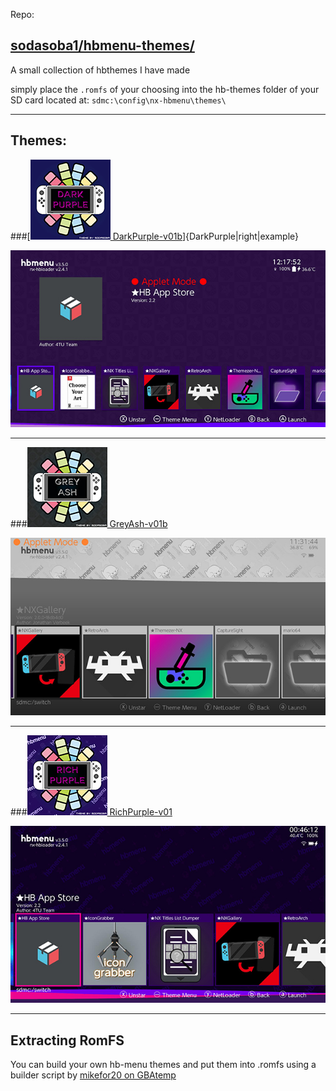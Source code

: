 Repo: 

[sodasoba1/hbmenu-themes/](https://github.com/sodasoba1/hbmenu-themes/)
---

A small collection of hbthemes I have made

simply place the `.romfs` of your choosing into the hb-themes folder of your SD card
located at: `sdmc:\config\nx-hbmenu\themes\`

---
Themes:
---
###[[![DarkPurple](<img/hb-themes/DarkPurple-v01b-icon.jpg>)  DarkPurple-v01b](https://github.com/sodasoba1/hbmenu-themes/blob/main/romfs/DarkPurple-v01b.romfs?raw=true)]{DarkPurple|right|example}

[![DarkPurple](<img/hb-themes/DarkPurple-v01b.jpg>)](https://github.com/sodasoba1/hbmenu-themes/blob/main/romfs/DarkPurple-v01b.romfs?raw=true)

---

###[![GreyAsh](<img/hb-themes/GreyAsh-v01b-icon.jpg>) GreyAsh-v01b](https://github.com/sodasoba1/hbmenu-themes/blob/main/romfs/GreyAsh-v01b.romfs?raw=true)

[![GreyAsh-v01b](<img/hb-themes/GreyAsh-v01b.jpg>)](https://github.com/sodasoba1/hbmenu-themes/blob/main/romfs/GreyAsh-v01b.romfs?raw=true)

---

###[![RichPurple](<img/hb-themes/RichPurple-v01-icon.jpg>) RichPurple-v01](https://github.com/sodasoba1/hbmenu-themes/blob/main/romfs/RichPurple-v01.romfs?raw=true)

[![RichPurple-v01.romfs](<img/hb-themes/RichPurple-v01.jpg>)](https://github.com/sodasoba1/hbmenu-themes/blob/main/romfs/RichPurple-v01.romfs?raw=true)

---

Extracting RomFS
---

You can build your own hb-menu themes and put them into .romfs using a builder script by [mikefor20 on GBAtemp](https://gbatemp.net/threads/homebrew-menu-theme-custom-images.569589/)